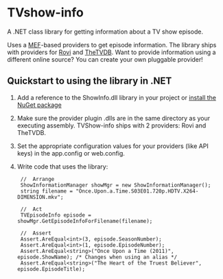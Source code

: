 TVshow-info
===========

A .NET class library for getting information about a TV show episode.  

Uses a [MEF](http://msdn.microsoft.com/en-us/library/dd460648.aspx)-based providers to get episode information.  The library ships with providers for [Rovi](http://developer.rovicorp.com/) and [TheTVDB](http://thetvdb.com/wiki/index.php?title=Programmers_API).  Want to provide information using a different online source?  You can create your own pluggable provider!

Quickstart to using the library in .NET
-----------------

1. Add a reference to the ShowInfo.dll library in your project or [install the NuGet package](https://www.nuget.org/packages/TV-show-info/)
2. Make sure the provider plugin .dlls are in the same directory as your executing assembly.  TVShow-info ships with 2 providers: Rovi and TheTVDB.
3. Set the appropriate configuration values for your providers (like API keys) in the app.config or web.config.
4. Write code that uses the library:

	    //  Arrange
	    ShowInformationManager showMgr = new ShowInformationManager();
	    string filename = "Once.Upon.a.Time.S03E01.720p.HDTV.X264-DIMENSION.mkv";
	    
	    //  Act
	    TVEpisodeInfo episode = showMgr.GetEpisodeInfoForFilename(filename);
	    
	    //  Assert
	    Assert.AreEqual<int>(3, episode.SeasonNumber);
	    Assert.AreEqual<int>(1, episode.EpisodeNumber);
	    Assert.AreEqual<string>("Once Upon a Time (2011)", episode.ShowName); /* Changes when using an alias */
	    Assert.AreEqual<string>("The Heart of the Truest Believer", episode.EpisodeTitle);
